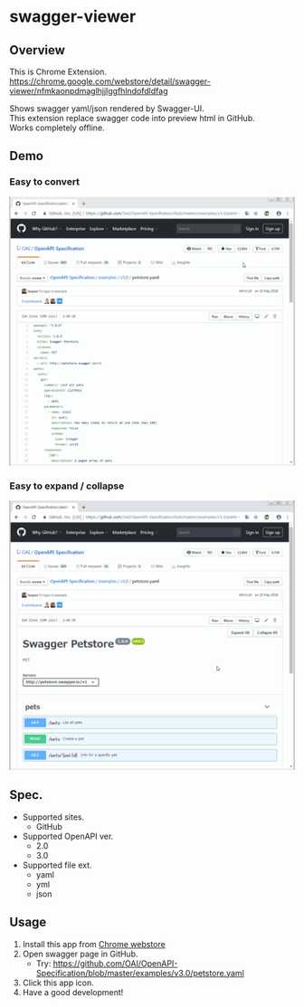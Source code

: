 # swagger-viewer

## Overview

This is Chrome Extension.  
<https://chrome.google.com/webstore/detail/swagger-viewer/nfmkaonpdmaglhjjlggfhlndofdldfag>

Shows swagger yaml/json rendered by Swagger-UI.  
This extension replace swagger code into preview html in GitHub.  
Works completely offline.  

## Demo

### Easy to convert

![Demo](README-Demo_1.gif)

### Easy to expand / collapse

![Demo](README-Demo_2.gif)

## Spec.

-   Supported sites.
    -   GitHub
-   Supported OpenAPI ver.
    -   2.0
    -   3.0
-   Supported file ext.
    -   yaml
    -   yml
    -   json

## Usage

1.  Install this app from [Chrome webstore](https://chrome.google.com/webstore/detail/swagger-viewer/nfmkaonpdmaglhjjlggfhlndofdldfag)
2.  Open swagger page in GitHub.
    -   Try: <https://github.com/OAI/OpenAPI-Specification/blob/master/examples/v3.0/petstore.yaml>
3.  Click this app icon.
4.  Have a good development!
